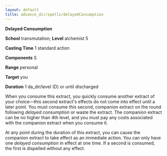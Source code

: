 ```yaml
---
layout: default
title: advance_dir/spells/delayedConsumption
---
```

 **Delayed Consumption**

**School** transmutation; **Level** alchemist 5

**Casting Time** 1 standard action

**Components** S

**Range** personal

**Target** you

**Duration** 1 da_dir/level (D) or until discharged

When you consume this extract, you quickly consume another extract of your choice—this second extract's effects do not come into effect until a later point. You must consume this second, companion extract on the round following _delayed consumption_ or waste the extract. The companion extract can be no higher than 4th level, and you must pay any costs associated with the companion extract when you consume it.

At any point during the duration of this extract, you can cause the companion extract to take effect as an immediate action. You can only have one _delayed consumption_ in effect at one time. If a second is consumed, the first is dispelled without any effect.

